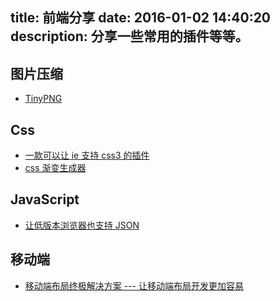 title: 前端分享
date: 2016-01-02 14:40:20
description: 分享一些常用的插件等等。
---

## 图片压缩 ##

- [TinyPNG](https://tinypng.com/)

## Css ##

- [一款可以让 ie 支持 css3 的插件](/2016/01/the-plugin-let-ie-can-support-css3.html)
- [css 渐变生成器](http://www.colorzilla.com/gradient-editor/)

## JavaScript ##

- [让低版本浏览器也支持 JSON](https://github.com/douglascrockford/JSON-js/blob/master/json2.js)

## 移动端 ##

- [移动端布局终极解决方案 --- 让移动端布局开发更加容易](http://imochen.github.io/hotcss/)